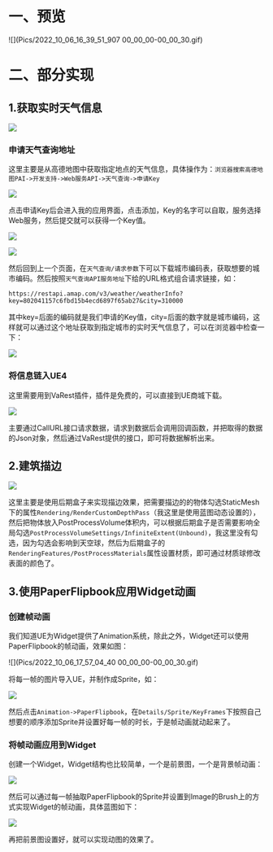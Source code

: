 # 一、预览

![](Pics/2022_10_06_16_39_51_907 00_00_00-00_00_30.gif)

# 二、部分实现

## 1.获取实时天气信息

![](Pics/Snipaste_2022-10-06_16-49-10.png)

### 申请天气查询地址

这里主要是从高德地图中获取指定地点的天气信息，具体操作为：`浏览器搜索高德地图PAI->开发支持->Web服务API->天气查询->申请Key`

![](Pics/Snipaste_2022-10-06_16-56-25.png)

点击申请Key后会进入我的应用界面，点击添加，Key的名字可以自取，服务选择Web服务，然后提交就可以获得一个Key值。

![](Pics/Snipaste_2022-10-06_17-00-01.png)

![](Pics/Snipaste_2022-10-06_17-01-19.png)

然后回到上一个页面，在`天气查询/请求参数`下可以下载城市编码表，获取想要的城市编码。然后按照`天气查询API服务地址`下给的URL格式组合请求链接，如：

```
https://restapi.amap.com/v3/weather/weatherInfo?key=802041157c6fbd15b4ecd6897f65ab27&city=310000
```

其中key=后面的编码就是我们申请的Key值，city=后面的数字就是城市编码，这样就可以通过这个地址获取到指定城市的实时天气信息了，可以在浏览器中检查一下：

![](Pics/Snipaste_2022-10-06_17-08-32.png)

### 将信息链入UE4

这里需要用到VaRest插件，插件是免费的，可以直接到UE商城下载。

![](Pics/Snipaste_2022-10-06_17-11-01.png)

主要通过CallURL接口请求数据，请求到数据后会调用回调函数，并把取得的数据的Json对象，然后通过VaRest提供的接口，即可将数据解析出来。

## 2.建筑描边

![](Pics/Snipaste_2022-10-06_17-13-21.png)

这里主要是使用后期盒子来实现描边效果，把需要描边的的物体勾选StaticMesh下的属性`Rendering/RenderCustomDepthPass`（我这里是使用蓝图动态设置的），然后把物体放入PostProcessVolume体积内，可以根据后期盒子是否需要影响全局勾选`PostProcessVolumeSettings/InfiniteExtent(Unbound)`，我这里没有勾选，因为勾选会影响到天空球，然后为后期盒子的`RenderingFeatures/PostProcessMaterials`属性设置材质，即可通过材质球修改表面的颜色了。

## 3.使用PaperFlipbook应用Widget动画

### 创建帧动画

我们知道UE为Widget提供了Animation系统，除此之外，Widget还可以使用PaperFlipbook的帧动画，效果如图：

![](Pics/2022_10_06_17_57_04_40 00_00_00-00_00_30.gif)

将每一帧的图片导入UE，并制作成Sprite，如：

![](Pics/Snipaste_2022-10-06_17-59-17.png)

然后点击`Animation->PaperFlipbook`，在`Details/Sprite/KeyFrames`下按照自己想要的顺序添加Sprite并设置好每一帧的时长，于是帧动画就动起来了。

### 将帧动画应用到Widget

创建一个Widget，Widget结构也比较简单，一个是前景图，一个是背景帧动画：

![](Pics/Snipaste_2022-10-06_18-08-22.png)

然后可以通过每一帧抽取PaperFlipbook的Sprite并设置到Image的Brush上的方式实现Widget的帧动画，具体蓝图如下：

![](Pics/Snipaste_2022-10-06_18-10-35.png)

再把前景图设置好，就可以实现动图的效果了。